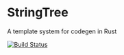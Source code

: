 # StringTree

A template system for codegen in Rust

[![Build Status](https://travis-ci.org/danhhz/rsstringtree.svg?branch=master)](https://travis-ci.org/danhhz/rsstringtree)
